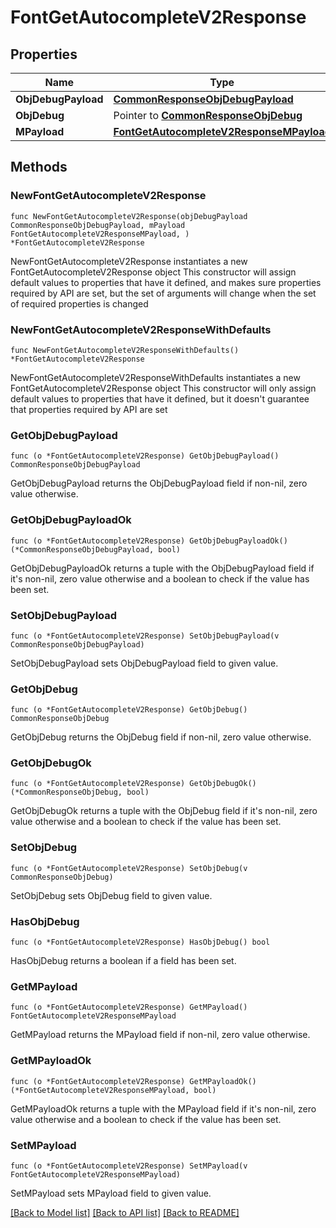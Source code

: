 # FontGetAutocompleteV2Response

## Properties

Name | Type | Description | Notes
------------ | ------------- | ------------- | -------------
**ObjDebugPayload** | [**CommonResponseObjDebugPayload**](CommonResponseObjDebugPayload.md) |  | 
**ObjDebug** | Pointer to [**CommonResponseObjDebug**](CommonResponseObjDebug.md) |  | [optional] 
**MPayload** | [**FontGetAutocompleteV2ResponseMPayload**](FontGetAutocompleteV2ResponseMPayload.md) |  | 

## Methods

### NewFontGetAutocompleteV2Response

`func NewFontGetAutocompleteV2Response(objDebugPayload CommonResponseObjDebugPayload, mPayload FontGetAutocompleteV2ResponseMPayload, ) *FontGetAutocompleteV2Response`

NewFontGetAutocompleteV2Response instantiates a new FontGetAutocompleteV2Response object
This constructor will assign default values to properties that have it defined,
and makes sure properties required by API are set, but the set of arguments
will change when the set of required properties is changed

### NewFontGetAutocompleteV2ResponseWithDefaults

`func NewFontGetAutocompleteV2ResponseWithDefaults() *FontGetAutocompleteV2Response`

NewFontGetAutocompleteV2ResponseWithDefaults instantiates a new FontGetAutocompleteV2Response object
This constructor will only assign default values to properties that have it defined,
but it doesn't guarantee that properties required by API are set

### GetObjDebugPayload

`func (o *FontGetAutocompleteV2Response) GetObjDebugPayload() CommonResponseObjDebugPayload`

GetObjDebugPayload returns the ObjDebugPayload field if non-nil, zero value otherwise.

### GetObjDebugPayloadOk

`func (o *FontGetAutocompleteV2Response) GetObjDebugPayloadOk() (*CommonResponseObjDebugPayload, bool)`

GetObjDebugPayloadOk returns a tuple with the ObjDebugPayload field if it's non-nil, zero value otherwise
and a boolean to check if the value has been set.

### SetObjDebugPayload

`func (o *FontGetAutocompleteV2Response) SetObjDebugPayload(v CommonResponseObjDebugPayload)`

SetObjDebugPayload sets ObjDebugPayload field to given value.


### GetObjDebug

`func (o *FontGetAutocompleteV2Response) GetObjDebug() CommonResponseObjDebug`

GetObjDebug returns the ObjDebug field if non-nil, zero value otherwise.

### GetObjDebugOk

`func (o *FontGetAutocompleteV2Response) GetObjDebugOk() (*CommonResponseObjDebug, bool)`

GetObjDebugOk returns a tuple with the ObjDebug field if it's non-nil, zero value otherwise
and a boolean to check if the value has been set.

### SetObjDebug

`func (o *FontGetAutocompleteV2Response) SetObjDebug(v CommonResponseObjDebug)`

SetObjDebug sets ObjDebug field to given value.

### HasObjDebug

`func (o *FontGetAutocompleteV2Response) HasObjDebug() bool`

HasObjDebug returns a boolean if a field has been set.

### GetMPayload

`func (o *FontGetAutocompleteV2Response) GetMPayload() FontGetAutocompleteV2ResponseMPayload`

GetMPayload returns the MPayload field if non-nil, zero value otherwise.

### GetMPayloadOk

`func (o *FontGetAutocompleteV2Response) GetMPayloadOk() (*FontGetAutocompleteV2ResponseMPayload, bool)`

GetMPayloadOk returns a tuple with the MPayload field if it's non-nil, zero value otherwise
and a boolean to check if the value has been set.

### SetMPayload

`func (o *FontGetAutocompleteV2Response) SetMPayload(v FontGetAutocompleteV2ResponseMPayload)`

SetMPayload sets MPayload field to given value.



[[Back to Model list]](../README.md#documentation-for-models) [[Back to API list]](../README.md#documentation-for-api-endpoints) [[Back to README]](../README.md)


